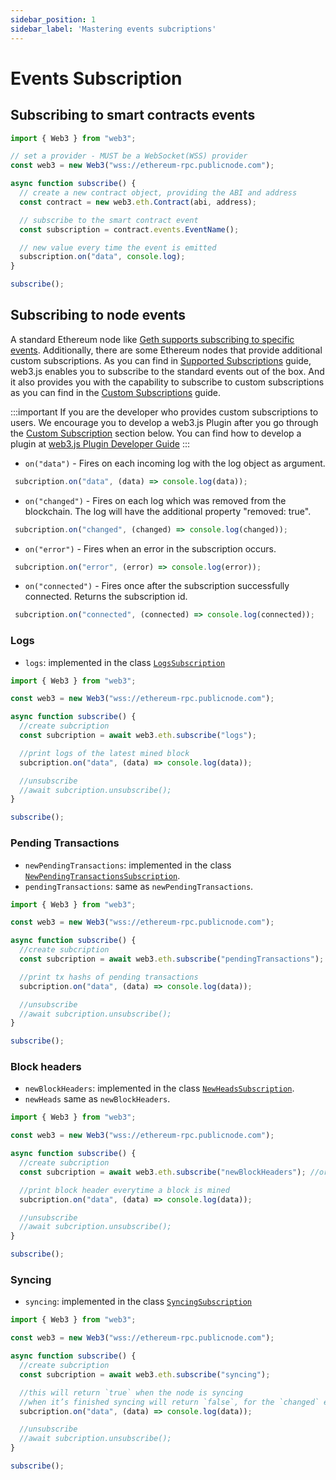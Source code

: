 ```yaml
---
sidebar_position: 1
sidebar_label: 'Mastering events subcriptions'
---
```


# Events Subscription

## Subscribing to smart contracts events

```js
import { Web3 } from "web3";

// set a provider - MUST be a WebSocket(WSS) provider
const web3 = new Web3("wss://ethereum-rpc.publicnode.com");

async function subscribe() {
  // create a new contract object, providing the ABI and address
  const contract = new web3.eth.Contract(abi, address);

  // subscribe to the smart contract event
  const subscription = contract.events.EventName();

  // new value every time the event is emitted
  subscription.on("data", console.log);
}

subscribe();
```


## Subscribing to node events

A standard Ethereum node like [Geth supports subscribing to specific events](https://geth.ethereum.org/docs/interacting-with-geth/rpc/pubsub#supported-subscriptions). Additionally, there are some Ethereum nodes that provide additional custom subscriptions. As you can find in [Supported Subscriptions](/guides/events_subscriptions/supported_subscriptions) guide, web3.js enables you to subscribe to the standard events out of the box. And it also provides you with the capability to subscribe to custom subscriptions as you can find in the [Custom Subscriptions](/guides/events_subscriptions/custom_subscriptions) guide.

:::important
If you are the developer who provides custom subscriptions to users. We encourage you to develop a web3.js Plugin after you go through the [Custom Subscription](#custom-subscription) section below. You can find how to develop a plugin at [web3.js Plugin Developer Guide](/guides/web3_plugin_guide/plugin_authors)
:::


- `on("data")` - Fires on each incoming log with the log object as argument.
```js
 subcription.on("data", (data) => console.log(data));
```

- `on("changed")` - Fires on each log which was removed from the blockchain. The log will have the additional property "removed: true".
```js
 subcription.on("changed", (changed) => console.log(changed));
```

- `on("error")` - Fires when an error in the subscription occurs.
```js
 subcription.on("error", (error) => console.log(error));
```

- `on("connected")` - Fires once after the subscription successfully connected. Returns the subscription id.
```js
 subcription.on("connected", (connected) => console.log(connected));
```
### Logs

- `logs`: implemented in the class [`LogsSubscription`](/api/web3-eth/class/LogsSubscription)

```js
import { Web3 } from "web3";

const web3 = new Web3("wss://ethereum-rpc.publicnode.com");

async function subscribe() {
  //create subcription
  const subcription = await web3.eth.subscribe("logs");

  //print logs of the latest mined block
  subcription.on("data", (data) => console.log(data));

  //unsubscribe
  //await subcription.unsubscribe();
}

subscribe();
```

### Pending Transactions 

-   `newPendingTransactions`: implemented in the class [`NewPendingTransactionsSubscription`](/api/web3-eth/class/NewPendingTransactionsSubscription).
-   `pendingTransactions`: same as `newPendingTransactions`.

```js
import { Web3 } from "web3";

const web3 = new Web3("wss://ethereum-rpc.publicnode.com");

async function subscribe() {
  //create subcription
  const subcription = await web3.eth.subscribe("pendingTransactions"); //or ("newPendingTransactions")

  //print tx hashs of pending transactions
  subcription.on("data", (data) => console.log(data));

  //unsubscribe 
  //await subcription.unsubscribe();
}

subscribe();
```

### Block headers

-   `newBlockHeaders`: implemented in the class [`NewHeadsSubscription`](/api/web3-eth/class/NewHeadsSubscription).
-   `newHeads` same as `newBlockHeaders`.

```js
import { Web3 } from "web3";

const web3 = new Web3("wss://ethereum-rpc.publicnode.com");

async function subscribe() {
  //create subcription
  const subcription = await web3.eth.subscribe("newBlockHeaders"); //or ("newHeads")

  //print block header everytime a block is mined
  subcription.on("data", (data) => console.log(data));

  //unsubscribe
  //await subcription.unsubscribe();
}

subscribe();
```

### Syncing

-   `syncing`: implemented in the class [`SyncingSubscription`](/api/web3-eth/class/SyncingSubscription)

```js
import { Web3 } from "web3";

const web3 = new Web3("wss://ethereum-rpc.publicnode.com");

async function subscribe() {
  //create subcription
  const subcription = await web3.eth.subscribe("syncing");

  //this will return `true` when the node is syncing 
  //when it’s finished syncing will return `false`, for the `changed` event.
  subcription.on("data", (data) => console.log(data));

  //unsubscribe
  //await subcription.unsubscribe();
}

subscribe();

```


